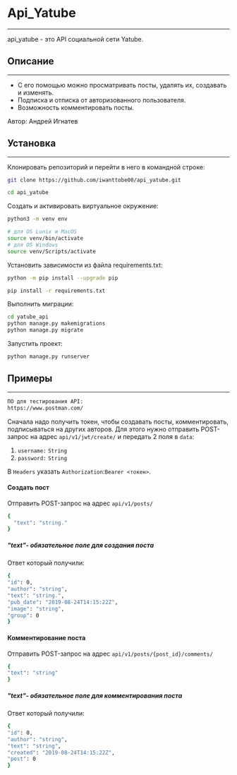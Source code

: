 # Api_Yatube
---
api_yatube - это API социальной сети Yatube.
## Описание
---
- С его помощью можно просматривать посты, удалять их, создавать и  изменять.
- Подписка и отписка от авторизованного пользователя.
- Возможность комментировать посты.

Автор: Андрей Игнатев
## Установка
---
Клонировать репозиторий и перейти в него в командной строке:
```sh
git clone https://github.com/iwanttobe00/api_yatube.git
```
```sh
cd api_yatube
```
Cоздать и активировать виртуальное окружение:
```sh
python3 -m venv env
```
```sh
# для OS Lunix и MacOS
source venv/bin/activate
# для OS Windows
source venv/Scripts/activate
```
Установить зависимости из файла requirements.txt:
```sh
python -m pip install --upgrade pip
```
```sh
pip install -r requirements.txt
```
Выполнить миграции:
```sh
cd yatube_api
python manage.py makemigrations
python manage.py migrate
```
Запустить проект:
```sh
python manage.py runserver
```
## Примеры
---
```sh
ПО для тестирования API:
https://www.postman.com/
```
Сначала надо получить токен, чтобы создавать посты, комментировать, подписываться на других авторов.
Для этого нужно отправить POST-запрос на адрес ```api/v1/jwt/create/``` и передать 2 поля в ```data```:
1. ```username:``` ```String```
2. ```password:``` ```String``` 

В  ```Headers``` указать ```Authorization```:```Bearer <токен>```.
#### Создать пост
Отправить POST-запрос на адрес ```api/v1/posts/```
```sh
{
  "text": "string."
}
```
##### "text"- обязательное поле для создания поста
Ответ который получили:
```sh
{
"id": 0,
"author": "string",
"text": "string.",
"pub_date": "2019-08-24T14:15:22Z",
"image": "string",
"group": 0
}
```
#### Комментирование поста
Отправить POST-запрос на адрес ```api/v1/posts/{post_id}/comments/```
```sh
{
"text": "string"
}
```
##### "text"- обязательное поле для комментирования поста
Ответ который получили:
```sh
{
"id": 0,
"author": "string",
"text": "string",
"created": "2019-08-24T14:15:22Z",
"post": 0
}
```
